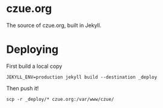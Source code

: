 # czue.org

The source of czue.org, built in Jekyll.

# Deploying

First build a local copy
```
JEKYLL_ENV=production jekyll build --destination _deploy
```

Then push it!
```
scp -r _deploy/* czue.org:/var/www/czue/
```
